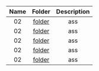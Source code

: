 | Name          | Folder      | Description           |
|:-------------:|:-----------:|:---------------------:|
| 02            | [folder](link "classname")    | ass |
| 02            | [folder](link "classname")    | ass |
| 02            | [folder](link "classname")    | ass |
| 02            | [folder](link "classname")    | ass |
| 02            | [folder](link "classname")    | ass |
